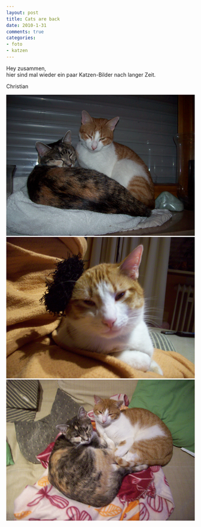 ```yaml
--- 
layout: post
title: Cats are back
date: 2010-1-31
comments: true
categories: 
- foto
- katzen
---
```

Hey zusammen, <br />hier sind mal wieder ein paar Katzen-Bilder nach langer Zeit.

Christian

![](/static/wpdata/2010/12/katze1_klein1.png)
![](/static/wpdata/2010/12/katze2_klein1.png)
![](/static/wpdata/2010/12/katze3_klein1.png)